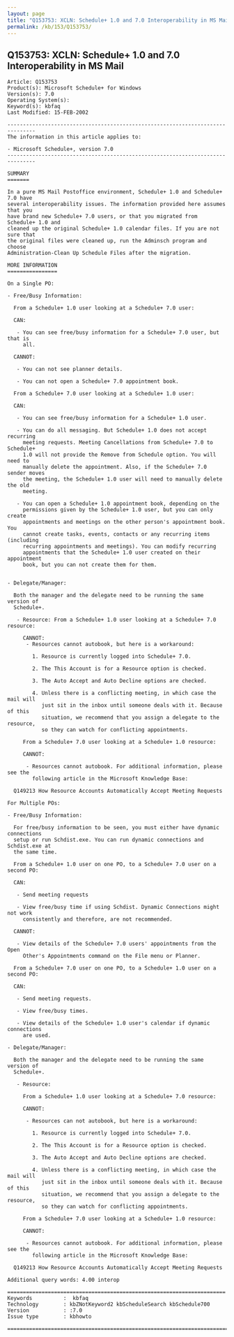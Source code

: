 ```yaml
---
layout: page
title: "Q153753: XCLN: Schedule+ 1.0 and 7.0 Interoperability in MS Mail"
permalink: /kb/153/Q153753/
---
```


## Q153753: XCLN: Schedule+ 1.0 and 7.0 Interoperability in MS Mail

	Article: Q153753
	Product(s): Microsoft Schedule+ for Windows
	Version(s): 7.0
	Operating System(s): 
	Keyword(s): kbfaq
	Last Modified: 15-FEB-2002
	
	-------------------------------------------------------------------------------
	The information in this article applies to:
	
	- Microsoft Schedule+, version 7.0 
	-------------------------------------------------------------------------------
	
	SUMMARY
	=======
	
	In a pure MS Mail Postoffice environment, Schedule+ 1.0 and Schedule+ 7.0 have
	several interoperability issues. The information provided here assumes that you
	have brand new Schedule+ 7.0 users, or that you migrated from Schedule+ 1.0 and
	cleaned up the original Schedule+ 1.0 calendar files. If you are not sure that
	the original files were cleaned up, run the Adminsch program and choose
	Administration-Clean Up Schedule Files after the migration.
	
	MORE INFORMATION
	================
	
	On a Single PO:
	
	- Free/Busy Information:
	
	  From a Schedule+ 1.0 user looking at a Schedule+ 7.0 user:
	
	  CAN:
	
	   - You can see free/busy information for a Schedule+ 7.0 user, but that is
	     all.
	
	  CANNOT:
	
	   - You can not see planner details.
	
	   - You can not open a Schedule+ 7.0 appointment book.
	
	  From a Schedule+ 7.0 user looking at a Schedule+ 1.0 user:
	
	  CAN:
	
	   - You can see free/busy information for a Schedule+ 1.0 user.
	
	   - You can do all messaging. But Schedule+ 1.0 does not accept recurring
	     meeting requests. Meeting Cancellations from Schedule+ 7.0 to Schedule+
	     1.0 will not provide the Remove from Schedule option. You will need to
	     manually delete the appointment. Also, if the Schedule+ 7.0 sender moves
	     the meeting, the Schedule+ 1.0 user will need to manually delete the old
	     meeting.
	
	   - You can open a Schedule+ 1.0 appointment book, depending on the
	     permissions given by the Schedule+ 1.0 user, but you can only create
	     appointments and meetings on the other person's appointment book. You
	     cannot create tasks, events, contacts or any recurring items (including
	     recurring appointments and meetings). You can modify recurring
	     appointments that the Schedule+ 1.0 user created on their appointment
	     book, but you can not create them for them.
	
	
	- Delegate/Manager:
	
	  Both the manager and the delegate need to be running the same version of
	  Schedule+.
	
	   - Resource: From a Schedule+ 1.0 user looking at a Schedule+ 7.0 resource:
	
	     CANNOT:
	      - Resources cannot autobook, but here is a workaround:
	
	        1. Resource is currently logged into Schedule+ 7.0.
	
	        2. The This Account is for a Resource option is checked.
	
	        3. The Auto Accept and Auto Decline options are checked.
	
	        4. Unless there is a conflicting meeting, in which case the mail will
	           just sit in the inbox until someone deals with it. Because of this
	           situation, we recommend that you assign a delegate to the resource,
	           so they can watch for conflicting appointments.
	
	     From a Schedule+ 7.0 user looking at a Schedule+ 1.0 resource:
	
	     CANNOT:
	
	      - Resources cannot autobook. For additional information, please see the
	        following article in the Microsoft Knowledge Base:
	
	  Q149213 How Resource Accounts Automatically Accept Meeting Requests
	
	For Multiple POs:
	
	- Free/Busy Information:
	
	  For free/busy information to be seen, you must either have dynamic connections
	  setup or run Schdist.exe. You can run dynamic connections and Schdist.exe at
	  the same time.
	
	  From a Schedule+ 1.0 user on one PO, to a Schedule+ 7.0 user on a second PO:
	
	  CAN:
	
	   - Send meeting requests
	
	   - View free/busy time if using Schdist. Dynamic Connections might not work
	     consistently and therefore, are not recommended.
	
	  CANNOT:
	
	   - View details of the Schedule+ 7.0 users' appointments from the Open
	     Other's Appointments command on the File menu or Planner.
	
	  From a Schedule+ 7.0 user on one PO, to a Schedule+ 1.0 user on a second PO:
	
	  CAN:
	
	   - Send meeting requests.
	
	   - View free/busy times.
	
	   - View details of the Schedule+ 1.0 user's calendar if dynamic connections
	     are used.
	
	- Delegate/Manager:
	
	  Both the manager and the delegate need to be running the same version of
	  Schedule+.
	
	   - Resource:
	
	     From a Schedule+ 1.0 user looking at a Schedule+ 7.0 resource:
	
	     CANNOT:
	
	      - Resources can not autobook, but here is a workaround:
	
	        1. Resource is currently logged into Schedule+ 7.0.
	
	        2. The This Account is for a Resource option is checked.
	
	        3. The Auto Accept and Auto Decline options are checked.
	
	        4. Unless there is a conflicting meeting, in which case the mail will
	           just sit in the inbox until someone deals with it. Because of this
	           situation, we recommend that you assign a delegate to the resource,
	           so they can watch for conflicting appointments.
	
	     From a Schedule+ 7.0 user looking at a Schedule+ 1.0 resource:
	
	     CANNOT:
	
	      - Resources cannot autobook. For additional information, please see the
	        following article in the Microsoft Knowledge Base:
	
	  Q149213 How Resource Accounts Automatically Accept Meeting Requests
	
	Additional query words: 4.00 interop
	
	======================================================================
	Keywords          :  kbfaq
	Technology        : kbZNotKeyword2 kbScheduleSearch kbSchedule700
	Version           : :7.0
	Issue type        : kbhowto
	
	=============================================================================
	
